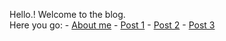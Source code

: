 Hello.!
Welcome to the blog.  
Here you go:
    - [About me]()
    - [Post 1]()
    - [Post 2]()
    - [Post 3]()

